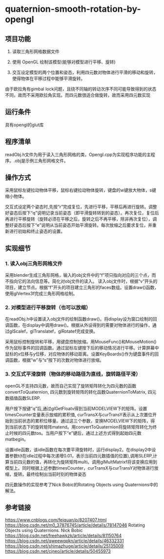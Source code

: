 # quaternion-smooth-rotation-by-opengl
## 项目功能
1.	读取三角形网格数据文件

2.	使用 OpenGL 绘制该模型(能够对模型进行平移、旋转)

3.	交互设定模型的两个位置和姿态，利用四元数对物体进行平滑的移动和旋转，使得物体在平移过程中能够平滑旋转。

由于欧拉角有gimbal lock问题，且绕不同轴的转动次序不同可能导致得到的状态不同，故而不采用欧拉角实现。而四元数很适合做旋转，故而采用四元数实现
## 运行条件
具有opengl的glut库
## 程序清单
readObj.h文件为用于读入三角形网格的类，Opengl.cpp为实现程序功能的主程序。.obj是示例三角形网格文件。
## 操作方式
采用鼠标左键拉动物体平移，鼠标右键拉动物体旋转，键盘的w键放大物体，s键缩小物体。

交互式设定两个姿态时,先按“r”完成复位，先进行平移，平移后再进行旋转。调整好姿态后按下“q”说明记录当前姿态（即平滑旋转转到的姿态）。再次复位，复位后再进行平移旋转（旋转必须在平移之后，旋转之后不再平移，除非再次复位），调整好姿态后按下“e”说明从当前姿态开始平滑旋转。每次放缩之后要求复位，并重新进行初始和终止姿态的设置。
## 实现细节
### 1. 读入obj三角形网格文件
采用blender生成三角形网格，输入的obj文件中的“f”项只指向对应的三个点，而不指向它的法向信息等。简化对obj文件的读入。
读入obj文件时，根据“v”开头的项目，建立节点。根据“f”开头的项目建立三角形的faces数组。设置draw()函数，使用glVertex3f完成三角形网格绘制。
### 2.	对模型进行平移旋转（也可以放缩）
在readObj.h中设置读入obj文件的绘制函数draw()。将display设为窗口绘制的回调函数，在display中调用draw()。根据从外设得到的需要对物体进行的操作，通过glScalef，glTranslatef，glRotatef完成变换。

采用鼠标控制旋转和平移，用键盘控制放缩。用MouseFunc()和MouseMotion()作为鼠标事件的回调函数。通过鼠标左键按下后的移动情况进行平移。计算屏幕中鼠标的x位移与y位移，对应物体的移动距离。设置KeyBoards()作为键盘事件的回调函数，根据”w”与“s”按下的次数对物体进行放缩。

### 3.	交互式平滑旋转（物体的移动路径为直线，旋转路径平滑）
openGL不支持四元数，故而自己实现了旋转矩阵转化为四元数的函数convertToQuaternion, 四元数到旋转矩阵的转化函数QuaternionToMatrix, 四元数插值函数SLERP.

用户按下按键”q”后,通过glGetFloatv得到当前MODELVIEW下的矩阵。设置timesCounter变量表示放缩的累积值, curTransX与curTransY表示从上次置位开始到当前状态的累积位移量。通过这三个参数，变换MODELVIEW下的矩阵，得到当前状态下的旋转矩阵matend。用convertToQuaternion将旋转矩阵转化为终止时候的四元数tos。当用户按下“e”键后，通过上述方式得到起始四元数matbegin。

设置idle函数，该idle函数在每次要平滑旋转时，运行display2。在display2中设置参数t(t在idle过程中每次递增0.01，表示当前四元数插值的位置),调用SLERP,计算当前四元数的值，再转化为旋转矩阵multi。调用glMultMatrixf将该变换应用到模型上。同时根据上述参数timesCounter，curTransX与curTransY对物体进行放缩，旋转。最终绘制出当前时刻的物体姿态

四元数操作的实现参考了Nick Bobic的Rotating Objects using Quaternions中的解法。

## 参考链接
https://www.cnblogs.com/feiquan/p/8207407.html
https://blog.csdn.net/m0_37876745/article/details/78147046
Rotating Objects using Quaternions. Nick Bobic
https://blog.csdn.net/freehawkzk/article/details/81150764
https://blog.csdn.net/qweewqpkn/article/details/46332331
https://blog.csdn.net/shimazhuge/article/details/25135009
https://blog.csdn.net/cjneo/article/details/50455973
